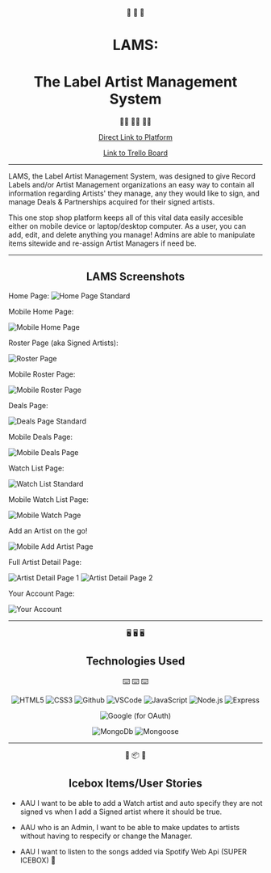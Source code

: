 <div align="center"> 

:microphone:  :sheep:	 :musical_note:
# LAMS: 
# The Label Artist Management System
:man_singer:  :singer:	 :woman_singer:

[Direct Link to Platform](https://lams-proj-2.herokuapp.com/)

[Link to Trello Board](https://trello.com/b/qogY9R0O/eo-ga-project-2-lams)
</div>

-----

LAMS, the Label Artist Management System, was designed to give Record Labels and/or Artist Management organizations an easy way to contain all information regarding Artists' they manage, any they would like to sign, and manage Deals & Partnerships acquired for their signed artists.

This one stop shop platform keeps all of this vital data easily accesible either on mobile device or laptop/desktop computer. As a user, you can add, edit, and delete anything you manage! Admins are able to manipulate items sitewide and re-assign Artist Managers if need be.

------------------

<div align="center">

## LAMS Screenshots

</div>

Home Page:
![Home Page Standard](https://i.imgur.com/0oLgntS.png)

Mobile Home Page:

![Mobile Home Page](https://i.imgur.com/f0lnWTR.png)

Roster Page (aka Signed Artists):

![Roster Page](https://i.imgur.com/XkYPnj2.png)

Mobile Roster Page:

![Mobile Roster Page](https://i.imgur.com/aJXWS8F.png)

Deals Page:

![Deals Page Standard](https://i.imgur.com/mw69lin.png)

Mobile Deals Page:

![Mobile Deals Page](https://i.imgur.com/PuiKLxi.png)

Watch List Page:

![Watch List Standard](https://i.imgur.com/xrrKBzg.png)

Mobile Watch List Page:

![Mobile Watch Page](https://i.imgur.com/ikxz2NA.png)

Add an Artist on the go!

![Mobile Add Artist Page](https://i.imgur.com/iXbQtAd.png)

Full Artist Detail Page:

![Artist Detail Page 1](https://i.imgur.com/dVIGf9v.png)
![Artist Detail Page 2](https://i.imgur.com/I7fYCVe.png)

Your Account Page:

![Your Account](https://i.imgur.com/kplbLU0.png)

----

<div align="center">

:desktop_computer: :desktop_computer: :desktop_computer:
## Technologies Used
:keyboard: :keyboard: :keyboard:


![HTML5](https://img.shields.io/badge/-HTML5-05122A?style=flat&logo=html5)
  ![CSS3](https://img.shields.io/badge/-CSS-05122A?style=flat&logo=css3)
  ![Github](https://img.shields.io/badge/-GitHub-05122A?style=flat&logo=github)
  ![VSCode](https://img.shields.io/badge/-VS_Code-05122A?style=flat&logo=visualstudio)
   ![JavaScript](https://img.shields.io/badge/-JavaScript-05122A?style=flat&logo=javascript)
   ![Node.js](https://img.shields.io/badge/Node.js-339933?style=for-the-badge&logo=nodedotjs&logoColor=white)
   ![Express](https://img.shields.io/badge/Express.js-000000?style=for-the-badge&logo=express&logoColor=white)

![Google](https://img.shields.io/badge/google-4285F4?style=for-the-badge&logo=google&logoColor=white) (for OAuth)

![MongoDb](https://img.shields.io/badge/MongoDB-4EA94B?style=for-the-badge&logo=mongodb&logoColor=white)
![Mongoose](https://avatars.githubusercontent.com/u/7552965?s=400&v=4)


</div>

---------

<div align="center">

:ice_cube: :package: :ice_cube: 
## Icebox Items/User Stories

</div>

- AAU I want to be able to add a Watch artist and auto specify they are not signed vs when I add a Signed artist where it should be true.

- AAU who is an Admin, I want to be able to make updates to artists without having to respecify or change the Manager.

- AAU I want to listen to the songs added via Spotify Web Api (SUPER ICEBOX) :cold_face:

